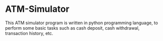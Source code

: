 # ATM-Simulator
This ATM simulator program is written in python programming language, to perform some basic tasks such as cash deposit, cash withdrawal, transaction history, etc.
